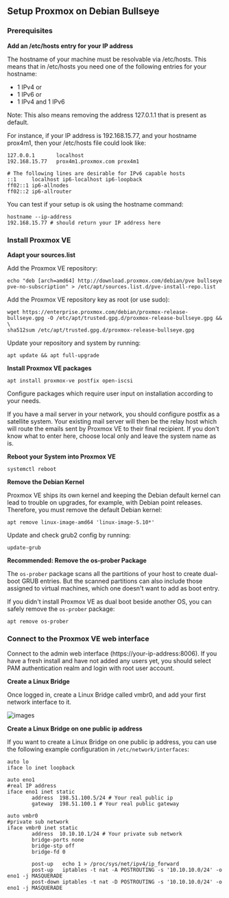 ## Setup Proxmox on Debian Bullseye

### Prerequisites

**Add an /etc/hosts entry for your IP address**

The hostname of your machine must be resolvable via /etc/hosts. This means that in /etc/hosts you need one of the following entries for your hostname:

* 1 IPv4 or
* 1 IPv6 or
* 1 IPv4 and 1 IPv6

Note: This also means removing the address 127.0.1.1 that is present as default.

For instance, if your IP address is 192.168.15.77, and your hostname prox4m1, then your /etc/hosts file could look like:

```
127.0.0.1       localhost
192.168.15.77   prox4m1.proxmox.com prox4m1

# The following lines are desirable for IPv6 capable hosts
::1     localhost ip6-localhost ip6-loopback
ff02::1 ip6-allnodes
ff02::2 ip6-allrouter
```

You can test if your setup is ok using the hostname command: 

```
hostname --ip-address
192.168.15.77 # should return your IP address here
```

### Install Proxmox VE

**Adapt your sources.list**

Add the Proxmox VE repository:

```
echo "deb [arch=amd64] http://download.proxmox.com/debian/pve bullseye pve-no-subscription" > /etc/apt/sources.list.d/pve-install-repo.list
```

Add the Proxmox VE repository key as root (or use sudo):

```
wget https://enterprise.proxmox.com/debian/proxmox-release-bullseye.gpg -O /etc/apt/trusted.gpg.d/proxmox-release-bullseye.gpg && \
sha512sum /etc/apt/trusted.gpg.d/proxmox-release-bullseye.gpg
```

Update your repository and system by running:

```
apt update && apt full-upgrade
```

**Install Proxmox VE packages**

```
apt install proxmox-ve postfix open-iscsi
```

Configure packages which require user input on installation according to your needs.

If you have a mail server in your network, you should configure postfix as a satellite system. Your existing mail server will then be the relay host which will route the emails sent by Proxmox VE to their final recipient. If you don't know what to enter here, choose local only and leave the system name as is. 

**Reboot your System into Proxmox VE**

```
systemctl reboot
```

**Remove the Debian Kernel**

Proxmox VE ships its own kernel and keeping the Debian default kernel can lead to trouble on upgrades, for example, with Debian point releases. Therefore, you must remove the default Debian kernel:

```
apt remove linux-image-amd64 'linux-image-5.10*'
```

Update and check grub2 config by running:

```
update-grub
```

**Recommended: Remove the os-prober Package**

The `os-prober` package scans all the partitions of your host to create dual-boot GRUB entries. But the scanned partitions can also include those assigned to virtual machines, which one doesn't want to add as boot entry.

If you didn't install Proxmox VE as dual boot beside another OS, you can safely remove the `os-prober` package: 

```
apt remove os-prober
```

### Connect to the Proxmox VE web interface

Connect to the admin web interface (https://your-ip-address:8006). If you have a fresh install and have not added any users yet, you should select PAM authentication realm and login with root user account. 

**Create a Linux Bridge**

Once logged in, create a Linux Bridge called vmbr0, and add your first network interface to it.

![images](https://pve.proxmox.com/mediawiki/images/8/84/Screen-vmbr0-setup-for-ext6.png)

**Create a Linux Bridge on one public ip address**

If you want to create a Linux Bridge on one public ip address, you can use the following example configuration in `/etc/network/interfaces`:

```
auto lo
iface lo inet loopback

auto eno1
#real IP address
iface eno1 inet static
        address  198.51.100.5/24 # Your real public ip
        gateway  198.51.100.1 # Your real public gateway

auto vmbr0
#private sub network
iface vmbr0 inet static
        address  10.10.10.1/24 # Your private sub network
        bridge-ports none
        bridge-stp off
        bridge-fd 0

        post-up   echo 1 > /proc/sys/net/ipv4/ip_forward
        post-up   iptables -t nat -A POSTROUTING -s '10.10.10.0/24' -o eno1 -j MASQUERADE
        post-down iptables -t nat -D POSTROUTING -s '10.10.10.0/24' -o eno1 -j MASQUERADE
```